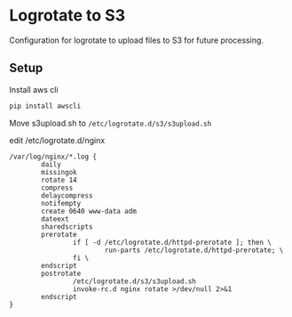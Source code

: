 # Logrotate to S3

Configuration for logrotate to upload files to S3 for future processing.

## Setup

Install aws cli

```sh
pip install awscli
```

Move s3upload.sh to `/etc/logrotate.d/s3/s3upload.sh`

edit /etc/logrotate.d/nginx

```
/var/log/nginx/*.log {
        daily
        missingok
        rotate 14
        compress
        delaycompress
        notifempty
        create 0640 www-data adm
        dateext
        sharedscripts
        prerotate
                if [ -d /etc/logrotate.d/httpd-prerotate ]; then \
                        run-parts /etc/logrotate.d/httpd-prerotate; \
                fi \
        endscript
        postrotate
                /etc/logrotate.d/s3/s3upload.sh
                invoke-rc.d nginx rotate >/dev/null 2>&1
        endscript
}
```